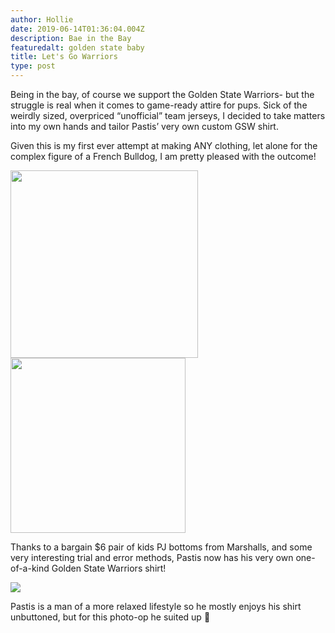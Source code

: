 ```yaml
---
author: Hollie
date: 2019-06-14T01:36:04.004Z
description: Bae in the Bay
featuredalt: golden state baby
title: Let's Go Warriors
type: post
---
```

Being in the bay, of course we support the Golden State Warriors- but the struggle is real when it comes to game-ready attire for pups. Sick of the weirdly sized, overpriced “unofficial” team jerseys, I decided to take matters into my own hands and tailor Pastis’ very own custom GSW shirt.



Given this is my first ever attempt at making ANY clothing, let alone for the complex figure of a French Bulldog, I am pretty pleased with the outcome!

<img src="https://i.pinimg.com/564x/b1/33/09/b1330936f0f52f9cd08b4490c4f2204a.jpg" height="300">

<img src="https://i.pinimg.com/564x/f4/9f/1e/f49f1e807ade54f7c3f8aef02c80ac48.jpg" height="280">

Thanks to a bargain $6 pair of kids PJ bottoms from Marshalls, and some very interesting trial and error methods, Pastis now has his very own one-of-a-kind Golden State Warriors shirt! 

<img src="https://i.pinimg.com/564x/1a/18/5a/1a185afe1e4a62e78c51cf43c7209653.jpg">

Pastis is a man of a more relaxed lifestyle so he mostly enjoys his shirt unbuttoned, but for this photo-op he suited up  🐾
